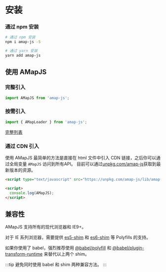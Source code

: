 # 安装

### 通过 npm 安装

```bash
# 通过 npm 安装
npm i amap-js -S

# 通过 yarn 安装
yarn add amap-js
```

## 使用 AMapJS

### 完整引入

```javascript
import AMapJS from 'amap-js';
```

### 按需引入

```javascript
import { AMapLoader } from 'amap-js';
```

[完整列表](https://github.com/iDerekLi/amap-js/blob/master/src/index.js)

### 通过 CDN 引入

使用 AMapJS 最简单的方法是直接在 html 文件中引入 CDN 链接，之后你可以通过全局变量 `AMapJS` 访问到所有API。
目前可以通过[unpkg.com/amap-js](https://unpkg.com/amap-js/lib/amap-js.js)获取到最新版本的资源。

```html
<script type="text/javascript" src="https://unpkg.com/amap-js/lib/amap-js.min.js"></script>

<script>
  console.log(AMapJS);
</script>
```

## 兼容性

AMapJS 支持所有的现代浏览器和 IE9+。

对于 IE 系列浏览器，需要提供 [es5-shim](https://github.com/es-shims/es5-shim) 和 [es6-shim](https://github.com/paulmillr/es6-shim) 等 Polyfills 的支持。

如果你使用了 babel，强烈推荐使用 [@babel/polyfill](https://babeljs.io/docs/usage/polyfill/) 和 [@babel/plugin-transform-runtime](https://babeljs.io/docs/en/babel-plugin-transform-runtime/) 来替代以上两个 shim。

:::tip
避免同时使用 babel 和 shim 两种兼容方法。
:::

